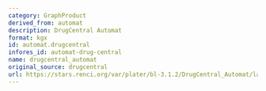 ```yaml
---
category: GraphProduct
derived_from: automat
description: DrugCentral Automat
format: kgx
id: automat.drugcentral
infores_id: automat-drug-central
name: drugcentral_automat
original_source: drugcentral
url: https://stars.renci.org/var/plater/bl-3.1.2/DrugCentral_Automat/latest/kgx_files
---
```

